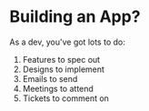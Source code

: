 # Building an App?

As a dev, you've got lots to do:

1. Features to spec out
2. Designs to implement
3. Emails to send
4. Meetings to attend
5. Tickets to comment on

